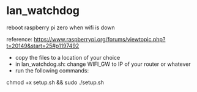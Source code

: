 # lan_watchdog
reboot raspberry pi zero when wifi is down

reference: https://www.raspberrypi.org/forums/viewtopic.php?t=20149&start=25#p1197492

- copy the files to a location of your choice
- in lan_watchdog.sh: change WIFI_GW to IP of your router or whatever
- run the following commands:

chmod +x setup.sh && sudo ./setup.sh
